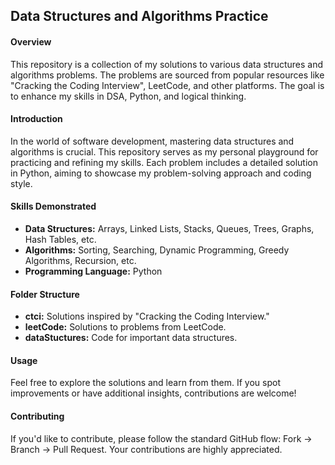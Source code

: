 ## Data Structures and Algorithms Practice

#### Overview
This repository is a collection of my solutions to various data structures and algorithms problems. The problems are sourced from popular resources like "Cracking the Coding Interview", LeetCode, and other platforms. The goal is to enhance my skills in DSA, Python, and logical thinking.

#### Introduction
In the world of software development, mastering data structures and algorithms is crucial. This repository serves as my personal playground for practicing and refining my skills. Each problem includes a detailed solution in Python, aiming to showcase my problem-solving approach and coding style.

#### Skills Demonstrated
- **Data Structures:** Arrays, Linked Lists, Stacks, Queues, Trees, Graphs, Hash Tables, etc.
- **Algorithms:** Sorting, Searching, Dynamic Programming, Greedy Algorithms, Recursion, etc.
- **Programming Language:** Python

#### Folder Structure
- **ctci:** Solutions inspired by "Cracking the Coding Interview."
- **leetCode:** Solutions to problems from LeetCode.
- **dataStuctures:** Code for important data structures.

#### Usage
Feel free to explore the solutions and learn from them. If you spot improvements or have additional insights, contributions are welcome!

#### Contributing
If you'd like to contribute, please follow the standard GitHub flow: Fork -> Branch -> Pull Request. Your contributions are highly appreciated.
